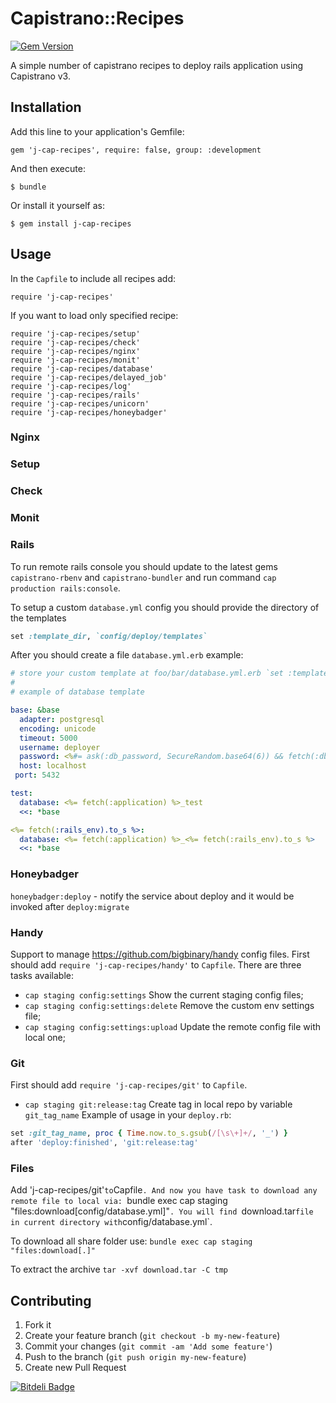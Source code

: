 # Capistrano::Recipes
[![Gem Version](https://badge.fury.io/rb/j-cap-recipes.png)](http://badge.fury.io/rb/j-cap-recipes)

A simple number of capistrano recipes to deploy rails application using Capistrano v3.

## Installation

Add this line to your application's Gemfile:

    gem 'j-cap-recipes', require: false, group: :development

And then execute:

    $ bundle

Or install it yourself as:

    $ gem install j-cap-recipes

## Usage

In the `Capfile` to include all recipes add:

    require 'j-cap-recipes'

If you want to load only specified recipe:

    require 'j-cap-recipes/setup'
    require 'j-cap-recipes/check'
    require 'j-cap-recipes/nginx'
    require 'j-cap-recipes/monit'
    require 'j-cap-recipes/database'
    require 'j-cap-recipes/delayed_job'
    require 'j-cap-recipes/log'
    require 'j-cap-recipes/rails'
    require 'j-cap-recipes/unicorn'
    require 'j-cap-recipes/honeybadger'

### Nginx
### Setup
### Check
### Monit
### Rails

To run remote rails console you should update to the latest gems `capistrano-rbenv` and `capistrano-bundler`
and run command `cap production rails:console`.

To setup a custom `database.yml` config you should provide the directory of the templates

```ruby
set :template_dir, `config/deploy/templates`
```

After you should create a file `database.yml.erb` example:

```yaml
# store your custom template at foo/bar/database.yml.erb `set :template_dir, "foo/bar"`
#
# example of database template

base: &base
  adapter: postgresql
  encoding: unicode
  timeout: 5000
  username: deployer
  password: <%#= ask(:db_password, SecureRandom.base64(6)) && fetch(:db_password) %>
  host: localhost
 port: 5432

test:
  database: <%= fetch(:application) %>_test
  <<: *base

<%= fetch(:rails_env).to_s %>:
  database: <%= fetch(:application) %>_<%= fetch(:rails_env).to_s %>
  <<: *base

```

### Honeybadger

`honeybadger:deploy` - notify the service about deploy and it would be invoked after `deploy:migrate`

### Handy

Support to manage https://github.com/bigbinary/handy config files. First should add `require 'j-cap-recipes/handy'` to `Capfile`.
There are three tasks available:


- `cap staging config:settings` Show the current staging config files;
- `cap staging config:settings:delete` Remove the custom env settings file;
- `cap staging config:settings:upload` Update the remote config file with local one;

### Git

First should add `require 'j-cap-recipes/git'` to `Capfile`.
- `cap staging git:release:tag` Create tag in local repo by variable `git_tag_name`
 Example of usage in your `deploy.rb`:

```ruby
set :git_tag_name, proc { Time.now.to_s.gsub(/[\s\+]+/, '_') }
after 'deploy:finished', 'git:release:tag'
```

### Files

Add 'j-cap-recipes/git'` to `Capfile`.
And now you have task to download any remote file to local via:
`bundle exec cap staging "files:download[config/database.yml]"`.
You will find `download.tar` file in current directory with `config/database.yml`.

To download all share folder use:
`bundle exec cap staging "files:download[.]"`

To extract the archive `tar -xvf download.tar -C tmp`


## Contributing

1. Fork it
2. Create your feature branch (`git checkout -b my-new-feature`)
3. Commit your changes (`git commit -am 'Add some feature'`)
4. Push to the branch (`git push origin my-new-feature`)
5. Create new Pull Request


[![Bitdeli Badge](https://d2weczhvl823v0.cloudfront.net/jetthoughts/j-cap-recipes/trend.png)](https://bitdeli.com/free "Bitdeli Badge")

